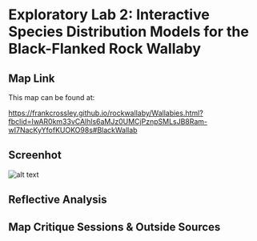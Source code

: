 # Exploratory Lab 2: Interactive Species Distribution Models for the Black-Flanked Rock Wallaby

<h2>Map Link</h2>

This map can be found at:

https://frankcrossley.github.io/rockwallaby/Wallabies.html?fbclid=IwAR0km33vCAlhls6aMJz0UMCjPznpSMLsJB8Ram-wI7NacKyYfofKUOKO98s#BlackWallab

<h2>Screenhot</h2> 

![alt text](https://github.com/UBC-GEOS472-Spring2022/frankcrossley_lab1/blob/main/frankcrossley-map-screenshot.png "Screenshot of Donetsk from my storyboard map")
  
<h2>Reflective Analysis</h2>


<h2>Map Critique Sessions & Outside Sources</h2>

